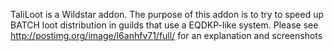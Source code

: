 TaliLoot is a Wildstar addon.
The purpose of this addon is to try to speed up BATCH loot distribution in guilds that use a EQDKP-like system.
Please see http://postimg.org/image/l6anhfv71/full/ for an explanation and screenshots
